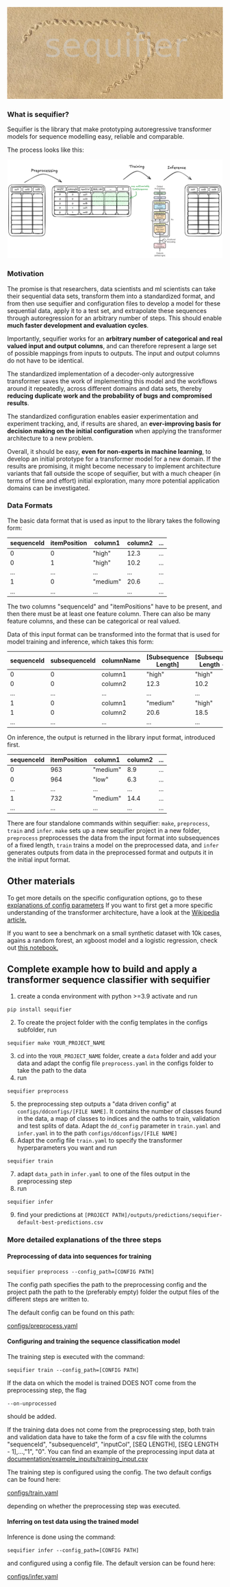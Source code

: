 <img src="./design/sequifier.png">


### What is sequifier?

Sequifier is the library that make prototyping autoregressive transformer models for sequence modelling easy, reliable and comparable.

The process looks like this:

<img src="./design/sequifier-illustration.png">


### Motivation

The promise is that researchers, data scientists and ml scientists can take their sequential data sets, transform them into a standardized format, and from then use sequifier and configuration files to develop a model for these sequential data, apply it to a test set, and extrapolate these sequences through autoregression for an arbitrary number of steps. This should enable **much faster development and evaluation cycles**.

Importantly, sequifier works for an **arbitrary number of categorical and real valued input and output columns**, and can therefore represent a large set of possible mappings from inputs to outputs. The input and output columns do not have to be identical.

The standardized implementation of a decoder-only autorgressive transformer saves the work of implementing this model and the workflows around it repeatedly, across different domains and data sets, thereby **reducing duplicate work and the probability of bugs and compromised results**.

The standardized configuration enables easier experimentation and experiment tracking, and, if results are shared, an **ever-improving basis for decision making on the initial configuration** when applying the transformer architecture to a new problem.

Overall, it should be easy, **even for non-experts in machine learning**, to develop an initial prototype for a transformer model for a new domain. If the results are promising, it might become necessary to implement architecture variants that fall outside the scope of sequifier, but with a much cheaper (in terms of time and effort) initial exploration, many more potential application domains can be investigated.

### Data Formats

The basic data format that is used as input to the library takes the following form:

|sequenceId|itemPosition|column1|column2|...|
|----------|------------|-------|-------|---|
|0|0|"high"|12.3|...|
|0|1|"high"|10.2|...|
|...|...|...|...|...|
|1|0|"medium"|20.6|...|
|...|...|...|...|...|

The two columns "sequenceId" and "itemPositions" have to be present, and then there must be at least one feature column. There can also be many feature columns, and these can be categorical or real valued.

Data of this input format can be transformed into the format that is used for model training and inference, which takes this form:

|sequenceId|subsequenceId|columnName|[Subsequence Length]|[Subsequence Length - 1]|...|0|
|----------|-------------|----------|--------------------|------------------------|---|-|
|0|0|column1|"high"|"high"|...|"low"|
|0|0|column2|12.3|10.2|...|14.9|
|...|...|...|...|...|...|...|
|1|0|column1|"medium"|"high"|...|"medium"|
|1|0|column2|20.6|18.5|...|21.6|
|...|...|...|...|...|...|...|

On inference, the output is returned in the library input format, introduced first.

|sequenceId|itemPosition|column1|column2|...|
|----------|------------|-------|-------|---|
|0|963|"medium"|8.9|...|
|0|964|"low"|6.3|...|
|...|...|...|...|...|
|1|732|"medium"|14.4|...|
|...|...|...|...|...|


There are four standalone commands within sequifier: `make`, `preprocess`, `train` and `infer`. `make` sets up a new sequifier project in a new folder, `preprocess` preprocesses the data from the input format into subsequences of a fixed length, `train` trains a model on the preprocessed data, and `infer` generates outputs from data in the preprocessed format and outputs it in the initial input format.




## Other materials
To get more details on the specific configuration options, go to these [explanations of config parameters](config-parameters.md)
If you want to first get a more specific understanding of the transformer architecture, have a look at
the [Wikipedia article.](https://en.wikipedia.org/wiki/Transformer_(machine_learning_model))

If you want to see a benchmark on a small synthetic dataset with 10k cases, agains a random forest,
an xgboost model and a logistic regression, check out [this notebook.](./documentation/demos/benchmark-small-data.ipynb)


## Complete example how to build and apply a transformer sequence classifier with sequifier

1. create a conda environment with python >=3.9 activate and run
```console
pip install sequifier
```
2. To create the project folder with the config templates in the configs subfolder, run
```console
sequifier make YOUR_PROJECT_NAME
```
3. cd into the `YOUR_PROJECT_NAME` folder, create a `data` folder and add your data and adapt the config file `preprocess.yaml` in the configs folder to take the path to the data
4. run
```console
sequifier preprocess
```
5. the preprocessing step outputs a "data driven config" at `configs/ddconfigs/[FILE NAME]`. It contains the number of classes found in the data, a map of classes to indices and the oaths to train, validation and test splits of data. Adapt the `dd_config` parameter in `train.yaml` and `infer.yaml` in to the path `configs/ddconfigs/[FILE NAME]`
6. Adapt the config file `train.yaml` to specify the transformer hyperparameters you want and run
```console
sequifier train
```
7. adapt `data_path` in `infer.yaml` to one of the files output in the preprocessing step
8. run
```console
sequifier infer
```
9. find your predictions at `[PROJECT PATH]/outputs/predictions/sequifier-default-best-predictions.csv`


### More detailed explanations of the three steps
#### Preprocessing of data into sequences for training

```console
sequifier preprocess --config_path=[CONFIG PATH]
```

The config path specifies the path to the preprocessing config and the project
path the path to the (preferably empty) folder the output files of the different
steps are written to.

The default config can be found on this path:

[configs/preprocess.yaml](./configs/preprocess.yaml)


#### Configuring and training the sequence classification model

The training step is executed with the command:

```console
sequifier train --config_path=[CONFIG PATH]
```

If the data on which the model is trained DOES NOT come from the preprocessing step, the flag

```console
--on-unprocessed
```

should be added.

If the training data does not come from the preprocessing step, both train and validation
data have to take the form of a csv file with the columns "sequenceId", "subsequenceId", "inputCol", [SEQ LENGTH], [SEQ LENGTH - 1],...,"1", "0".
You can find an example of the preprocessing input data at [documentation/example_inputs/training_input.csv](./documentation/example_inputs/training_input.csv)

The training step is configured using the config. The two default configs can be found here:

[configs/train.yaml](./configs/train.yaml)

depending on whether the preprocessing step was executed.


#### Inferring on test data using the trained model

Inference is done using the command:

```console
sequifier infer --config_path=[CONFIG PATH]
```

and configured using a config file. The default version can be found here:

[configs/infer.yaml](./configs/infer.yaml)
